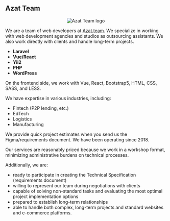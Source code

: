 ## Azat Team

<p align="center">
  <img src="https://avatars.githubusercontent.com/u/132216573" alt="Azat Team logo">
</p>

We are a team of web developers at [Azat.team](azat.team). We specialize in working with web development agencies and studios as outsourcing assistants. We also work directly with clients and handle long-term projects.

- **Laravel**
- **Vue/React**
- **Yii2**
- **PHP**
- **WordPress**

On the frontend side, we work with Vue, React, Bootstrap5, HTML, CSS, SASS, and LESS.

We have expertise in various industries, including:
- Fintech (P2P lending, etc.)
- EdTech
- Logistics
- Manufacturing

We provide quick project estimates when you send us the Figma/requirements document. We have been operating since 2018.

Our services are reasonably priced because we work in a workshop format, minimizing administrative burdens on technical processes.

Additionally, we are:
- ready to participate in creating the Technical Specification (requirements document)
- willing to represent our team during negotiations with clients
- capable of solving non-standard tasks and evaluating the most optimal project implementation options
- prepared to establish long-term relationships
- able to handle both complex, long-term projects and standard websites and e-commerce platforms.
